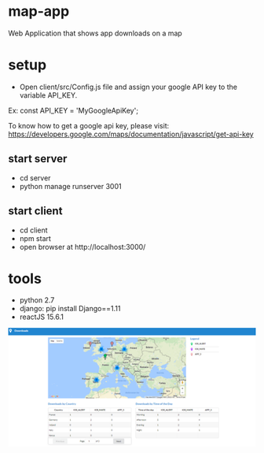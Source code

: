 # map-app
Web Application that shows app downloads on a map

# setup
- Open client/src/Config.js file and assign your google API key to the variable API_KEY. 

Ex:
const API_KEY = 'MyGoogleApiKey';

To know how to get a google api key, please visit: https://developers.google.com/maps/documentation/javascript/get-api-key

## start server
- cd server
- python manage runserver 3001

## start client
- cd client
- npm start
- open browser at http://localhost:3000/

# tools
- python 2.7
- django:  pip install Django==1.11
- reactJS 15.6.1

![Alt text](/screenshots/home.png?raw=true "Home page screenshot")
